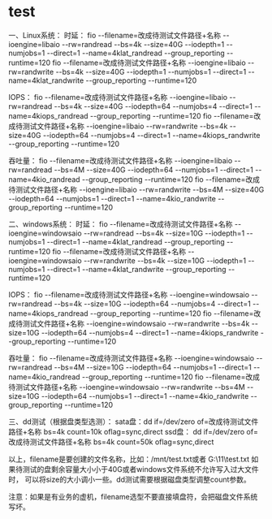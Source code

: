# test

一、Linux系统：
时延：
fio --filename=改成待测试文件路径+名称 --ioengine=libaio --rw=randread  --bs=4k --size=40G --iodepth=1  --numjobs=1 --direct=1 --name=4klat_randread   --group_reporting --runtime=120
fio --filename=改成待测试文件路径+名称 --ioengine=libaio --rw=randwrite --bs=4k --size=40G --iodepth=1  --numjobs=1 --direct=1 --name=4klat_randwrite  --group_reporting --runtime=120

IOPS：
fio --filename=改成待测试文件路径+名称 --ioengine=libaio --rw=randread  --bs=4k --size=40G --iodepth=64 --numjobs=4 --direct=1 --name=4kiops_randread  --group_reporting --runtime=120 
fio --filename=改成待测试文件路径+名称 --ioengine=libaio --rw=randwrite --bs=4k --size=40G --iodepth=64 --numjobs=4 --direct=1 --name=4kiops_randwrite --group_reporting --runtime=120

吞吐量：
fio --filename=改成待测试文件路径+名称 --ioengine=libaio --rw=randread  --bs=4M --size=40G --iodepth=64 --numjobs=1 --direct=1 --name=4kio_randread    --group_reporting --runtime=120
fio --filename=改成待测试文件路径+名称 --ioengine=libaio --rw=randwrite --bs=4M --size=40G --iodepth=64 --numjobs=1 --direct=1 --name=4kio_randwrite   --group_reporting --runtime=120



二、windows系统：
时延：
fio --filename=改成待测试文件路径+名称 --ioengine=windowsaio --rw=randread  --bs=4k --size=10G --iodepth=1  --numjobs=1 --direct=1 --name=4klat_randread   --group_reporting --runtime=120
fio --filename=改成待测试文件路径+名称 --ioengine=windowsaio --rw=randwrite --bs=4k --size=10G --iodepth=1  --numjobs=1 --direct=1 --name=4klat_randwrite  --group_reporting --runtime=120

IOPS：
fio --filename=改成待测试文件路径+名称 --ioengine=windowsaio --rw=randread  --bs=4k --size=10G --iodepth=64 --numjobs=4 --direct=1 --name=4kiops_randread  --group_reporting --runtime=120 
fio --filename=改成待测试文件路径+名称 --ioengine=windowsaio --rw=randwrite --bs=4k --size=10G --iodepth=64 --numjobs=4 --direct=1 --name=4kiops_randwrite --group_reporting --runtime=120

吞吐量：
fio --filename=改成待测试文件路径+名称 --ioengine=windowsaio --rw=randread  --bs=4M --size=10G --iodepth=64 --numjobs=1 --direct=1 --name=4kio_randread    --group_reporting --runtime=120
fio --filename=改成待测试文件路径+名称 --ioengine=windowsaio --rw=randwrite --bs=4M --size=10G --iodepth=64 --numjobs=1 --direct=1 --name=4kio_randwrite   --group_reporting --runtime=120



三、dd测试（根据盘类型选测）：
sata盘：dd if=/dev/zero of=改成待测试文件路径+名称 bs=4k count=10k oflag=sync,direct
ssd盘： dd if=/dev/zero of=改成待测试文件路径+名称 bs=4k count=50k oflag=sync,direct

以上，filename是要创建的文件名称，比如：/mnt/test.txt或者 G:\11\test.txt 如果待测试的盘剩余容量大小小于40G或者windows文件系统不允许写入过大文件时，
可以将size的大小调小一些。dd测试需要根据磁盘类型调整count参数。

注意：如果是有业务的虚机，filename选型不要直接填盘符，会把磁盘文件系统写坏。